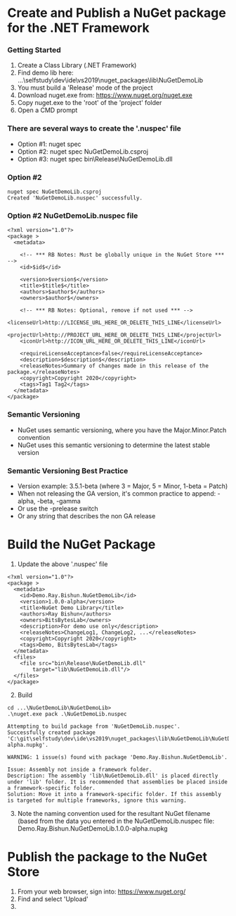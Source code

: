 # Create and Publish a NuGet package for the .NET Framework

### Getting Started
1. Create a Class Library (.NET Framework)
2. Find demo lib here: ...\selfstudy\dev\ide\vs2019\nuget_packages\lib\NuGetDemoLib
3. You must build a 'Release' mode of the project
4. Download nuget.exe from: https://www.nuget.org/nuget.exe
5. Copy nuget.exe to the 'root' of the 'project' folder
6. Open a CMD prompt

### There are several ways to create the '.nuspec' file
- Option #1: nuget spec
- Option #2: nuget spec NuGetDemoLib.csproj 
- Option #3: nuget spec bin\Release\NuGetDemoLib.dll  

### Option #2
```
nuget spec NuGetDemoLib.csproj 
Created 'NuGetDemoLib.nuspec' successfully.
```
### Option #2 NuGetDemoLib.nuspec file
```
<?xml version="1.0"?>
<package >
  <metadata>
    
	<!-- *** RB Notes: Must be globally unique in the NuGet Store *** -->
	<id>$id$</id> 
    
	<version>$version$</version>
    <title>$title$</title>
    <authors>$author$</authors>
    <owners>$author$</owners>
    
	<!-- *** RB Notes: Optional, remove if not used *** -->
	<licenseUrl>http://LICENSE_URL_HERE_OR_DELETE_THIS_LINE</licenseUrl>
    <projectUrl>http://PROJECT_URL_HERE_OR_DELETE_THIS_LINE</projectUrl>
    <iconUrl>http://ICON_URL_HERE_OR_DELETE_THIS_LINE</iconUrl>
    
	<requireLicenseAcceptance>false</requireLicenseAcceptance>
    <description>$description$</description>
    <releaseNotes>Summary of changes made in this release of the package.</releaseNotes>
    <copyright>Copyright 2020</copyright>
    <tags>Tag1 Tag2</tags>
  </metadata>
</package>
```

### Semantic Versioning
- NuGet uses semantic versioning, where you have the Major.Minor.Patch convention
- NuGet uses this semantic versioning to determine the latest stable version

### Semantic Versioning Best Practice
- Version example: 3.5.1-beta (where 3 = Major, 5 = Minor, 1-beta = Patch)
- When not releasing the GA version, it's common practice to append: -alpha, -beta, -gamma
- Or use the -prelease switch
- Or any string that describes the non GA release

# Build the NuGet Package
1. Update the above '.nuspec' file
```
<?xml version="1.0"?>
<package >
  <metadata>
    <id>Demo.Ray.Bishun.NuGetDemoLib</id>
    <version>1.0.0-alpha</version>
    <title>NuGet Demo Library</title>
    <authors>Ray Bishun</authors>
    <owners>BitsBytesLab</owners>
    <description>For demo use only</description>
    <releaseNotes>ChangeLog1, ChangeLog2, ...</releaseNotes>
    <copyright>Copyright 2020</copyright>
    <tags>Demo, BitsBytesLab</tags>
  </metadata>
  <files>
	<file src="bin\Release\NuGetDemoLib.dll"
		target="lib\NuGetDemoLib.dll"/>
  </files>
</package>
```
2. Build
```
cd ...\NuGetDemoLib\NuGetDemoLib>
.\nuget.exe pack .\NuGetDemoLib.nuspec

Attempting to build package from 'NuGetDemoLib.nuspec'.
Successfully created package 'C:\git\selfstudy\dev\ide\vs2019\nuget_packages\lib\NuGetDemoLib\NuGetDemoLib\Demo.Ray.Bishun.NuGetDemoLib.1.0.0-alpha.nupkg'.

WARNING: 1 issue(s) found with package 'Demo.Ray.Bishun.NuGetDemoLib'.

Issue: Assembly not inside a framework folder.
Description: The assembly 'lib\NuGetDemoLib.dll' is placed directly under 'lib' folder. It is recommended that assemblies be placed inside a framework-specific folder.
Solution: Move it into a framework-specific folder. If this assembly is targeted for multiple frameworks, ignore this warning.
```
3. Note the naming convention used for the resultant NuGet filename (based from the data you entered in the NuGetDemoLib.nuspec file: Demo.Ray.Bishun.NuGetDemoLib.1.0.0-alpha.nupkg

# Publish the package to the NuGet Store
1. From your web browser, sign into: https://www.nuget.org/
2. Find and select 'Upload'
3. 